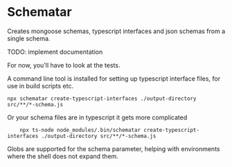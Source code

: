 # Schematar

Creates mongoose schemas, typescript interfaces and json schemas from a single schema. 

TODO: implement documentation

For now, you'll have to look at the tests.

A command line tool is installed for setting up typescript interface files, for use in build scripts etc.

    npx schematar create-typescript-interfaces ./output-directory src/**/*-schema.js
    
Or your schema files are in typescript it gets more complicated

        npx ts-node node_modules/.bin/schematar create-typescript-interfaces ./output-directory src/**/*-schema.js
    
Globs are supported for the schema parameter, helping with environments where the shell does not expand them.
